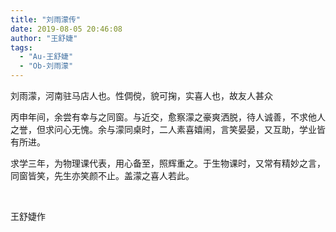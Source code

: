 ```yaml
---
title: "刘雨濛传"
date: 2019-08-05 20:46:08
author: "王舒婕"
tags: 
  - "Au-王舒婕"
  - "Ob-刘雨濛"
---
```


<p>刘雨濛，河南驻马店人也。性倜傥，貌可掬，实喜人也，故友人甚众</p>
<p>丙申年间，余尝有幸与之同窗。与近交，愈察濛之豪爽洒脱，待人诚善，不求他人之誉，但求问心无愧。余与濛同桌时，二人素喜嬉闹，言笑晏晏，又互助，学业皆有所进。</p>
<p>求学三年，为物理课代表，用心备至，照辉重之。于生物课时，又常有精妙之言，同窗皆笑，先生亦笑颜不止。盖濛之喜人若此。</p>
<p>&nbsp;</p>
<p>王舒婕作</p>